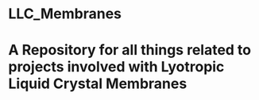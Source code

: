 # LLC_Membranes
# A Repository for all things related to projects involved with Lyotropic Liquid Crystal Membranes

